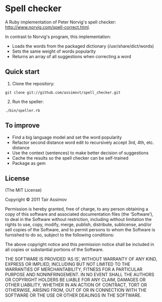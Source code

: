 # Spell checker

A Ruby implementation of Peter Norvig's spell checker: http://www.norvig.com/spell-correct.html.

In contrast to Norvig's program, this implementation:

* Loads the words from the packaged dictionary (/usr/share/dict/words)
* Sets the same weight of words popularity
* Returns an array of all suggestions when correcting a word

## Quick start

1. Clone the repository:

`git clone git://github.com/assimovt/spell_checker.git`

2. Run the speller:

`./bin/speller.rb`


## To improve

* Find a big language model and set the word popularity
* Refactor second distance word edit to recursively accept 3rd, 4th, etc. distance
* Use the context (sentences) to make better decision of suggestions
* Cache the results so the spell checker can be self-trained
* Package as gem


## License

(The MIT License)

Copyright © 2011 Tair Assimov

Permission is hereby granted, free of charge, to any person obtaining a copy of this software and associated documentation files (the ‘Software’), to deal in the Software without restriction, including without limitation the rights to use, copy, modify, merge, publish, distribute, sublicense, and/or sell copies of the Software, and to permit persons to whom the Software is furnished to do so, subject to the following conditions:

The above copyright notice and this permission notice shall be included in all copies or substantial portions of the Software.

THE SOFTWARE IS PROVIDED ‘AS IS’, WITHOUT WARRANTY OF ANY KIND, EXPRESS OR IMPLIED, INCLUDING BUT NOT LIMITED TO THE WARRANTIES OF MERCHANTABILITY, FITNESS FOR A PARTICULAR PURPOSE AND NONINFRINGEMENT. IN NO EVENT SHALL THE AUTHORS OR COPYRIGHT HOLDERS BE LIABLE FOR ANY CLAIM, DAMAGES OR OTHER LIABILITY, WHETHER IN AN ACTION OF CONTRACT, TORT OR OTHERWISE, ARISING FROM, OUT OF OR IN CONNECTION WITH THE SOFTWARE OR THE USE OR OTHER DEALINGS IN THE SOFTWARE.

